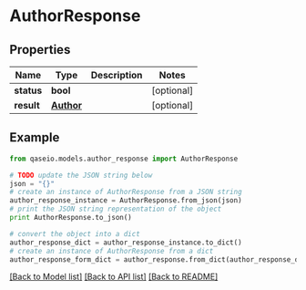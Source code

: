 # AuthorResponse


## Properties

Name | Type | Description | Notes
------------ | ------------- | ------------- | -------------
**status** | **bool** |  | [optional] 
**result** | [**Author**](Author.md) |  | [optional] 

## Example

```python
from qaseio.models.author_response import AuthorResponse

# TODO update the JSON string below
json = "{}"
# create an instance of AuthorResponse from a JSON string
author_response_instance = AuthorResponse.from_json(json)
# print the JSON string representation of the object
print AuthorResponse.to_json()

# convert the object into a dict
author_response_dict = author_response_instance.to_dict()
# create an instance of AuthorResponse from a dict
author_response_form_dict = author_response.from_dict(author_response_dict)
```
[[Back to Model list]](../README.md#documentation-for-models) [[Back to API list]](../README.md#documentation-for-api-endpoints) [[Back to README]](../README.md)


